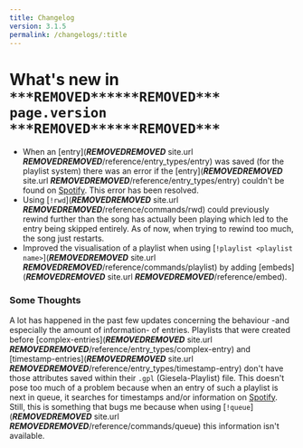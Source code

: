 ```yaml
---
title: Changelog
version: 3.1.5
permalink: /changelogs/:title
---
```


# What's new in `***REMOVED******REMOVED*** page.version ***REMOVED******REMOVED***`

- When an [entry](***REMOVED******REMOVED*** site.url ***REMOVED******REMOVED***/reference/entry_types/entry) was saved (for the playlist system) there was an error if the [entry](***REMOVED******REMOVED*** site.url ***REMOVED******REMOVED***/reference/entry_types/entry) couldn't be found on [Spotify](http://www.spotify.com). This error has been resolved.
- Using [`!rwd`](***REMOVED******REMOVED*** site.url ***REMOVED******REMOVED***/reference/commands/rwd) could previously rewind further than the song has actually been playing which led to the entry being skipped entirely. As of now, when trying to rewind too much, the song just restarts.
- Improved the visualisation of a playlist when using [`!playlist <playlist name>`](***REMOVED******REMOVED*** site.url ***REMOVED******REMOVED***/reference/commands/playlist) by adding [embeds](***REMOVED******REMOVED*** site.url ***REMOVED******REMOVED***/reference/embed).

### Some Thoughts
A lot has happened in the past few updates concerning the behaviour -and especially the amount of information- of entries. Playlists that were created before [complex-entries](***REMOVED******REMOVED*** site.url ***REMOVED******REMOVED***/reference/entry_types/complex-entry) and [timestamp-entries](***REMOVED******REMOVED*** site.url ***REMOVED******REMOVED***/reference/entry_types/timestamp-entry) don't have those attributes saved within their `.gpl` (Giesela-Playlist) file. This doesn't pose too much of a problem because when an entry of such a playlist is next in queue, it searches for timestamps and/or information on [Spotify](http://www.spotify.com). Still, this is something that bugs me because when using [`!queue`](***REMOVED******REMOVED*** site.url ***REMOVED******REMOVED***/reference/commands/queue) this information isn't available.

